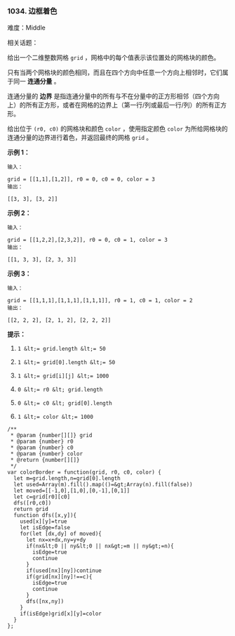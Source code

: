 ### 1034. 边框着色

难度：Middle

相关话题：

给出一个二维整数网格 `grid` ，网格中的每个值表示该位置处的网格块的颜色。



只有当两个网格块的颜色相同，而且在四个方向中任意一个方向上相邻时，它们属于同一 **连通分量** 。



连通分量的 **边界** 是指连通分量中的所有与不在分量中的正方形相邻（四个方向上）的所有正方形，或者在网格的边界上（第一行/列或最后一行/列）的所有正方形。



给出位于 `(r0, c0)` 的网格块和颜色 `color` ，使用指定颜色 `color` 为所给网格块的连通分量的边界进行着色，并返回最终的网格 `grid`  。







 **示例 1：** 





```
输入：

grid = [[1,1],[1,2]], r0 = 0, c0 = 0, color = 3
输出：

[[3, 3], [3, 2]]

```

 **示例 2：** 





```
输入：

grid = [[1,2,2],[2,3,2]], r0 = 0, c0 = 1, color = 3
输出：

[[1, 3, 3], [2, 3, 3]]

```

 **示例 3：** 





```
输入：

grid = [[1,1,1],[1,1,1],[1,1,1]], r0 = 1, c0 = 1, color = 2
输出：

[[2, 2, 2], [2, 1, 2], [2, 2, 2]]
```





 **提示：** 





1.  `1 &lt;= grid.length &lt;= 50` 

2.  `1 &lt;= grid[0].length &lt;= 50` 

3.  `1 &lt;= grid[i][j] &lt;= 1000` 

4.  `0 &lt;= r0 &lt; grid.length` 

5.  `0 &lt;= c0 &lt; grid[0].length` 

6.  `1 &lt;= color &lt;= 1000` 










```
/**
 * @param {number[][]} grid
 * @param {number} r0
 * @param {number} c0
 * @param {number} color
 * @return {number[][]}
 */
var colorBorder = function(grid, r0, c0, color) {
  let m=grid.length,n=grid[0].length
  let used=Array(m).fill().map(()=&gt;Array(n).fill(false))
  let moved=[[-1,0],[1,0],[0,-1],[0,1]]
  let c=grid[r0][c0]
  dfs([r0,c0])
  return grid
  function dfs([x,y]){
    used[x][y]=true
    let isEdge=false
    for(let [dx,dy] of moved){
      let nx=x+dx,ny=y+dy
      if(nx&lt;0 || ny&lt;0 || nx&gt;=m || ny&gt;=n){
        isEdge=true
        continue
      }
      if(used[nx][ny])continue
      if(grid[nx][ny]!==c){
        isEdge=true
        continue
      }
      dfs([nx,ny])
    }
    if(isEdge)grid[x][y]=color
  }
};



```
